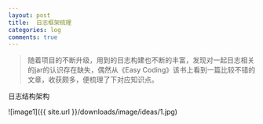 ```yaml
---
layout: post
title:  日志框架梳理
categories: log
comments: true
---
```

>随着项目的不断升级，用到的日志构建也不断的丰富，发现对一起日志相关的jar的认识存在缺失，偶然从《Easy Coding》该书上看到一篇比较不错的文章，收获颇多，便梳理了下对应知识点。

日志结构架构

![image1]({{ site.url }}/downloads/image/ideas/1.jpg)
